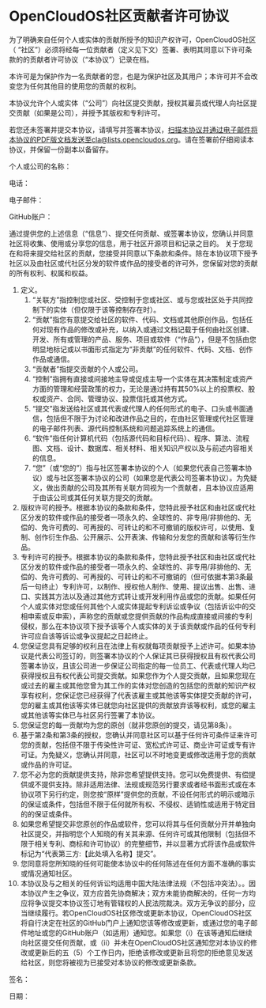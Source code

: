 # OpenCloudOS社区贡献者许可协议
为了明确来自任何个人或实体的贡献所授予的知识产权许可，OpenCloudOS社区（ “社区”）必须将经每一位贡献者（定义见下文）签署、表明其同意以下许可条款的的贡献者许可协议（“本协议”）记录在档。

本许可是为保护作为一名贡献者的您，也是为保护社区及其用户；本许可并不会改变您为任何其他目的使用您的贡献的权利。

本协议允许个人或实体（“公司”）向社区提交贡献，授权其雇员或代理人向社区提交贡献（如果是公司），并授予其版权和专利许可。

若您还未签署并提交本协议，请填写并签署本协议，扫描本协议并通过电子邮件将本协议的PDF版文档发送至cla@lists.opencloudos.org。请在签署前仔细阅读本协议，并保留一份副本以备留存。
 
个人或公司的名称：

电话：

电子邮件：

GitHub账户：

通过提供您的上述信息（“信息”）、提交任何贡献、或签署本协议，您确认并同意社区将收集、使用或分享您的信息，用于社区开源项目和记录之目的。
关于您现在和将来提交给社区的贡献，您接受并同意以下条款和条件。除在本协议项下授予社区以及由社区或代社区分发的软件或作品的接受者的许可外，您保留对您的贡献的所有权利、权属和权益。

1. 定义。
   1. “关联方”指控制您或社区、受控制于您或社区、或与您或社区处于共同控制下的实体（但仅限于该等控制存在时）。
   2. “贡献”指您有意提交给社区的软件、代码、文档或其他原创作品，包括任何对现有作品的修改或补充，以纳入或通过文档记载于任何由社区创建、开发、所有或管理的产品、服务、项目或软件（“作品”），但是不包括由您明显地标记或以书面形式指定为“非贡献”的任何软件、代码、文档、创作作品或通信。
   3. “贡献者”指提交贡献的个人或公司。
   4. “控制”指拥有直接或间接地主导或促成主导一个实体在其决策制定或资产方面的管理和经营政策的权力，无论是通过持有其50%以上的投票权、股权或资产、合同、管理协议、投票信托或其他方式。
   5. “提交”指发送给社区或其代表或代理人的任何形式的电子、口头或书面通信，包括但不限于为讨论和改进作品之目的，在由社区管理或代社区管理的电子邮件列表、源代码控制系统和问题追踪系统上的通信。
   6. “软件”指任何计算机代码（包括源代码和目标代码）、程序、算法、流程图、文档、设计、数据库、相关材料、相关知识产权以及与前述内容相关的信息。
   7. “您”（或“您的”）指与社区签署本协议的个人（如果您代表自己签署本协议）或与社区签署本协议的公司（如果您是代表公司签署本协议）。为免疑义，做出贡献的公司及其所有关联方同视为一个贡献者，且本协议应适用于由该公司或其任何关联方提交的贡献。
2. 版权许可的授予。根据本协议的条款和条件，您特此授予社区和由社区或代社区分发的软件或作品的接受者一项永久的、全球性的、非专用/非排他的、无偿的、免许可费的、可再授的、可转让的和不可撤销的版权许可，以使用、复制、创作衍生作品、公开展示、公开表演、传输和分发您的贡献和该等衍生作品。
3. 专利许可的授予。根据本协议的条款和条件，您特此授予社区和由社区或代社区分发的软件或作品的接受者一项永久的、全球性的、非专用/非排他的、无偿的、免许可费的、可再授的、可转让的和不可撤销的（但可依据本第3条最后一句终止）专利许可，以制作、授权他人制作、使用、提议出售、出售、进口、实践其方法以及通过其他方式转让或开发利用作品或您的贡献。如果任何个人或实体对您或任何其他个人或实体提起专利诉讼或争议（包括诉讼中的交相申索或反申索），声称您的贡献或您提供贡献的作品构成直接或间接的专利侵权，那么在本协议项下授予该等个人或实体的关于该贡献或作品的任何专利许可应自该等诉讼或争议提起之日起终止。
4. 您保证您具有足够的权利且在法律上有权就每项贡献授予上述许可。如果本协议是代表公司签订的，则签署本协议的个人保证其已获得授权且有权代表公司签署本协议，且该公司进一步保证公司指定的每一位员工、代表或代理人均已获得授权且有权代表公司提交贡献。如果您作为个人提交贡献，且如果您现在或过去的雇主或其他您曾为其工作的实体对您创造的包括您的贡献的知识产权享有权利，您保证您已经获得了代表该雇主或其他该等实体提交贡献的许可，您的雇主或其他该等实体已就您向社区提供的贡献放弃该等权利，或您的雇主或其他该等实体已与社区另行签署了本协议。
5. 您保证您的每一贡献均为您的原创（就非您原创的提交，请见第8条）。
6. 基于第2条和第3条的授权，您确认并同意社区可以基于任何许可条件证来许可您的贡献，包括但不限于传染性许可证、宽松式许可证、商业许可证或专有许可证。为免疑义，您确认并同意，社区可以不时地变更或修改适用于您的贡献或作品的许可证。
7. 您不必为您的贡献提供支持，除非您希望提供支持。您可以免费提供、有偿提供或不提供支持。除非适用法律、法规或规范另行要求或者经书面形式或在本协议项下另行约定，则您按“原样”提供您的贡献，不设任何形式的明示或暗示的保证或条件，包括但不限于任何就所有权、不侵权、适销性或适用于特定目的的保证或条件。
8. 如果您希望提交非您原创的作品或软件，您可以将其与任何贡献分开并单独向社区提交，并指明您个人知晓的有关其来源、任何许可或其他限制（包括但不限于相关专利、商标和许可协议）的完整细节，并以显著方式将该作品或软件标记为“代表第三方:【此处填入名称】提交”。
9. 您同意将您所知晓的任何可能使本协议中的任何陈述在任何方面不准确的事实或情况通知社区。
10. 本协议及与之相关的任何诉讼均适用中国大陆法律法规（不包括冲突法）。。因本协议产生之争议，双方应首先协商解决；双方未能协商解决的，任何一方均应将争议提交本协议签订地有管辖权的人民法院裁决。双方无争议的部分，应当继续履行。若OpenCloudOS社区修改或更新本协议，OpenCloudOS社区将自行决定在社区的GitHub门户上通知您该等修改或更新，或通过您的电子邮件地址或您的GitHub账户（如适用）通知您。如果您（i）在该等通知后继续向社区提交任何贡献，或（ii）并未在OpenCloudOS社区通知您对本协议的修改或更新后的五（5）个工作日内，拒绝该修改或更新且将您的拒绝意见发送给社区，则您将被视为已接受对本协议的修改或更新条款。


签名：

日期：
